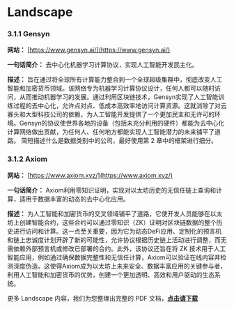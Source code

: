# Landscape

### 3.1.1 Gensyn

**网站：** [https://www.gensyn.ai/](https://www.gensyn.ai/)

**一句话简介：** 去中心化机器学习计算协议，实现人工智能开发民主化。

**描述：** 旨在通过将全球所有计算能力整合到一个全球超级集群中，彻底改变人工智能和加密货币领域。该网络专为机器学习计算协议设计，任何人都可以随时访问，从而推动机器学习的发展。通过利用区块链技术，Gensyn实现了人工智能训练过程的去中心化，允许点对点、低成本高效率地访问计算资源。这就消除了对云寡头和大型科技公司的依赖，为人工智能开发提供了一个更加民主和无许可的环境。Gensyn的协议使世界各地的设备（包括未充分利用的硬件）都能为去中心化计算网络做出贡献，为任何人、任何地方都能实现人工智能潜力的未来铺平了道路。
简短描述什么是数据类别中的公司，最好使用第 2 章中的框架进行细分。

### 3.1.2 Axiom

**网站：** [https://www.axiom.xyz/](https://www.axiom.xyz/)

**一句话简介：** Axiom利用零知识证明，实现对以太坊历史的无信任链上查询和计算，适用于数据丰富的动态的去中心化应用。

**描述：** 为人工智能和加密货币的交叉领域铺平了道路，它使开发人员能够在以太坊上创建智能合约，这些合约可以通过零知识（ZK）证明对区块链数据的整个历史进行访问和计算。这一点至关重要，因为它为动态DeFi应用、定制化的预言机和链上忠诚度计划开辟了新的可能性，允许协议根据历史链上活动进行调整，而无需依赖外部预言机或修改已部署的合约。此外，该协议还旨在将 ZK 技术用于人工智能应用，例如通过确保数据完整性和无信任计算，Axiom可以验证在线内容并检测深度伪造。这使得Axiom成为以太坊上未来安全、数据丰富应用的关键参与者，利用人工智能和加密货币的优势，创建一个更加透明、高效和用户驱动的生态系统。

更多 Landscape 内容，我们为您整理出完整的 PDF 文档，**[点击请下载](https://bewater-static.s3.ap-southeast-1.amazonaws.com/docs/AIxCrypto+Report+Landscape.pdf)**
